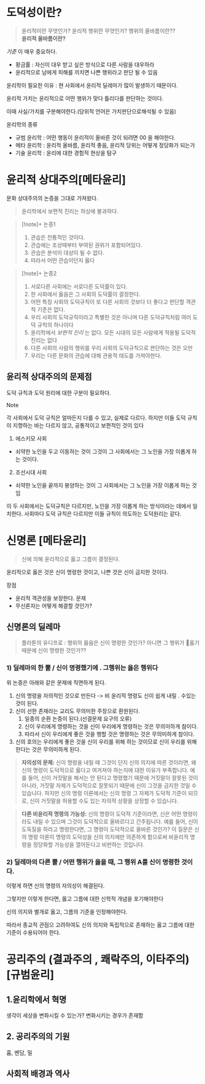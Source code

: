 # 도덕성이란?
> 윤리적이란 무엇인가? 윤리적 행위란 무엇인가? 행위의 올바름이란??  
> **윤리적 올바름이란?**

_기준_ 이 매우 중요하다.
- 황금률 : 자신이 대우 받고 싶은 방식으로 다른 사람을 대우하라
- 윤리적으로 남에게 피해를 끼치면 나쁜 행위라고 판단 될 수 있음

윤리학이 필요한 이유 : 현 사회에서 윤리적 딜레마가 많이 발생하기 때문이다. 

윤리적 가치는 윤리적으로 어떤 행위가 맞다 틀리다를 판단하는 것이다.

이때 사실/가치를 구분해야한다.(당위적 언어은 가치판단으로해석될 수 있음)


윤리학의 종류
- 규범 윤리학 : 어떤 행동이 윤리적이 올바른 것이 되려면 00 을 해야한다.
- 메타 윤리학 : 윤리적 올바름, 윤리적 좋음, 윤리적 당위는 어떻게 정당화가 되는가
- 기술 윤리학 : 윤리에 대한 경험적 현상을 탐구

# 윤리적 상대주의[메타윤리]
문화 상대주의의 논증을 그대로 가져왔다.

> 윤리학에서 보편적 진리는 허상에 불과하다.

> [!note]+ 논증1
> 1. 관습은 전통적인 것이다.
> 2. 관습에는 조상때부터 부여된 권위가 포함되어있다.
> 3. 관습은 분석이 대상이 될 수 없다.
> 4. 따라서 어떤 관습이던지 옳다

>[!note]+ 논증2
>1. 서로다른 사회에는 서로다른 도덕률이 있다.
>2. 한 사회에서 옳음은 그 사회의 도덕률이 결정한다.
>3. 어떤 특징 사회의 도덕규칙이 또 다른 사회의 것보다 더 좋다고 판단할 객관적 기준은 없다.
>4. 우리 사회의 도덕규칙이라고 특별한 것은 아니며 다른 도덕규칙처럼 여러 도덕 규칙의 하나이다
>5. 윤리학에서 _보편적 진리_ 는 없다. 모든 시대의 모든 사람에게 적용될 도덕적 진리는 없다
>6. 다른 사회의 사람의 행위를 우리 사회의 도덕규칙으로 판단하는 것은 오만
>7. 우리는 다른 문화의 관습에 대해 관용적 태도를 가져야한다.

## 윤리적 상대주의의 문제점
도덕 규칙과 도덕 원리에 대한 구분이 필요하다.

> [!note]
> 각 사회에서 도덕 규칙은 얼마든지 다를 수 있고, 실제로 다르다.
> 하지만 이들 도덕 규칙이 지향하는 바는 다르지 않고, 공통적이고 보편적인 것이 있다
> 
> 1. 에스키모 사회
> 	- 쇠약한 노인을 두고 이동하는 것이 그것이 그 사회에서는 그 노인을 가장 이롭게 하는 것이다.
> 2. 조선시대 사회
> 	- 쇠약한 노인을 끝까지 봉양하는 것이 그 사회에서는 그 노인을 가장 이롭게 하는 것임
> 
> 이 두 사회에서는 도덕규칙은 다르지만, 노인을 가장 이롭게 하는 방식이라는 데에서 일치한다.
> 사회마다 도덕 규칙은 다르지만 이들 규칙이 의도하는 도덕원리는 같다.
> 

# 신명론 [메타윤리]
> 신에 의해 윤리적으로 옳고 그름이 결정된다.

윤리적으로 옳은 것은 신이 명령한 것이고, 나쁜 것은 신이 금지한 것이다.

장점
- 윤리적 객관성을 보장한다.
문제
- 무신론자는 어떻게 해결할 것인가?

## 신명론의 딜레마
> 플라톤의 유디프로 : 행위의 옳음은 신이 명령한 것인가? 아니면 그 행위가 옳기 때문에 신이 명령한 것인가??

### 1) 딜레마의 한 뿔 / 신이 명령했기에 . 그행위는 옳은 행위다

위 논증은 아래와 같은 문제에 직면하게 된다.

1. 신의 명령을 자의적인 것으로 만든다 -> 비 윤리적 명령도 신이 쉽게 내릴 . 수있는 것이 된다.
2. 신이 선한 존재라는 교리도 무의미한 주장으로 환원된다.
	1. 일종의 순환 논증이 된다.(선결문제 요구의 오류) 
	2. 신이 우리에게 명령하는 것을 신이 우리에게 명령하는 것은 무의미하게 참이다.
	3. 따라서 신이 우리에게 좋은 것을 행할 것은 명령하는 것은 무의미하게 참이다.
3. 신의 호의는 우리에게 좋은 것을 신이 우리를 위해 하는 것이므로 신이 우리를 위해 한다는 것은 무의미하게 된다.

>**자의성의 문제:** 신이 명령을 내릴 때 그것이 단지 신의 의지에 따른 것이라면, 왜 신의 명령이 도덕적으로 옳다고 여겨져야 하는지에 대한 이유가 부족합니다. 예를 들어, 신이 거짓말을 해서는 안 된다고 명령했기 때문에 거짓말이 잘못된 것이 아니라, 거짓말 자체가 도덕적으로 잘못되기 때문에 신이 그것을 금지한 것일 수 있습니다. 하지만 신의 명령 이론에서는 신의 명령 그 자체가 도덕적 기준이 되므로, 신이 거짓말을 허용할 수도 있는 자의적 상황을 상정할 수 있습니다.

>**다른 비윤리적 명령의 가능성:** 신의 명령이 도덕적 기준이라면, 신은 어떤 명령이라도 내릴 수 있으며 그것이 도덕적으로 올바르다고 간주됩니다. 예를 들어, 신이 도둑질을 하라고 명령한다면, 그 명령이 도덕적으로 올바른 것인가? 이 질문은 신의 명령 이론이 명령의 도덕성을 신의 의지에만 의존하게 함으로써 비윤리적 명령을 정당화할 가능성을 열어둔다고 비판하는 것입니다.
### 2) 딜레마의 다른 뿔 / 어떤 행위가 옳을 때, 그 행위 A를 신이 명령한 것이다.
이렇게 하면 신의 명령의 자의성이 해결된다.

그렇지만 이렇게 한다면, 옳고 그름에 대한 신학적 개념을 포기해야한다

신의 의지와 별개로 옳고, 그름의 기준을 인정해야한다.

따라서 종교적 관점으 고려하여도 신의 의지와 독립적으로 존재하는 옳고 그름에 대한 기준이 수용되어야 한다.

# 공리주의 (결과주의 , 쾌락주의, 이타주의) [규범윤리]
## 1.윤리학에서 혁명
생각이 세상을 변화시킬 수 있는가? 변화시키는 경우가 존재함

## 2. 공리주의의 기원
흄, 벤담, 밀

## 사회적 배경과 역사
